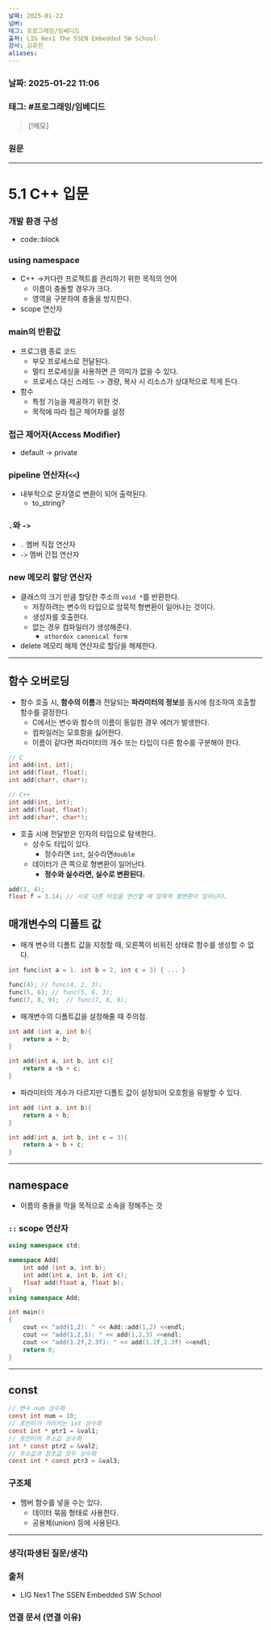 ```yaml
---
날짜: 2025-01-22
넘버: 
태그: 프로그래밍/임베디드
출처: LIG Nex1 The SSEN Embedded SW School
강사: 김유진
aliases:
---
```

### 날짜:  2025-01-22 11:06

### 태그: #프로그래밍/임베디드

>[!메모]
>

### 원문
---
# 5.1 C++ 입문
### 개발 환경 구성
- code::block
### using namespace
- C++ ->커다란 프로젝트를 관리하기 위한 목적의 언어
	- 이름이 충돌할 경우가 크다.
	- 영역을 구분하여 충돌을 방지한다.
- scope 연산자
### main의 반환값
- 프로그램 종료 코드
	- 부모 프로세스로 전달된다.
	- 멀티 프로세싱을 사용하면 큰 의미가 없을 수 있다.
	- 프로세스 대신 스레드 -> 경량, 복사 시 리소스가 상대적으로 적게 든다.
- 함수
	- 특정 기능을 제공하기 위한 것.
	- 목적에 따라 접근 제어자를 설정
### 접근 제어자(Access Modifier)
- default -> private
### pipeline 연산자(`<<`)
- 내부적으로 문자열로 변환이 되어 출력된다.
	- to_string?
### `.`와 `->`
- `.` 멤버 직접 연산자
- `->` 멤버 간접 연산자
### new 메모리 할당 연산자
- 클래스의 크기 만큼 할당한 주소의 `void *`를 반환한다.
	- 저장하려는 변수의 타입으로 암묵적 형변환이 일어나는 것이다.
	- 생성자를 호출한다.
	- 없는 경우 컴파일러가 생성해준다.
		- `othordox canonical form`
- delete 메모리 해제 연산자로 할당을 해제한다.
---
## 함수 오버로딩
- 함수 호출 시, **함수의 이름**과 전달되는 **파라미터의 정보**를 동시에 참조하여 호출할 함수를 결정한다.
	- C에서는 변수와 함수의 이름이 동일한 경우 에러가 발생한다.
	- 컴파일러는 모호함을 싫어한다.
	- 이름이 같다면 파라미터의 개수 또는 타입이 다른 함수를 구분해야 한다.
```c error:2,3
// C
int add(int, int);
int add(float, float);
int add(char*, char*);

// C++
int add(int, int);
int add(float, float);
int add(char*, char*);
```
- 호출 시에 전달받은 인자의 타입으로 탐색한다.
	- 상수도 타입이 있다.
		- 정수라면 `int`, 실수라면`double`
	- 데이터가 큰 쪽으로 형변환이 일어난다.
		- **정수와 실수라면, 실수로 변환된다.**
```c++
add(3, 4);
float f = 3.14; // 서로 다른 타입을 연산할 때 암묵적 형변환이 일어난다.
```
## 매개변수의 디폴트 값
- 매개 변수의 디폴트 값을 지정할 때, 오른쪽이 비워진 상태로 함수를 생성할 수 없다.
```c
int func(int a = 1. int b = 2, int c = 3) { ... }

func(4); // func(4, 2, 3);
func(5, 6); // func(5, 6, 3);
func(7, 8, 9);  // func(7, 8, 9);
```
- 매개변수의 디폴트값을 설정해줄 때 주의점.
```c++
int add (int a, int b){
    return a + b;
}

int add(int a, int b, int c){
    return a +b + c;
}
```
- 파라미터의 개수가 다르지만 디폴트 값이 설정되어 모호함을 유발할 수 있다.
```c++ error:1,5
int add (int a, int b){
    return a + b;
}

int add(int a, int b, int c = 3){
    return a + b + c;
}
```
---
## namespace
- 이름의 충돌을 막을 목적으로 소속을 정해주는 것
### `::` scope 연산자
```c++ hl:3,8,12
using namespace std;

namespace Add{
    int add (int a, int b);
    int add(int a, int b, int c);
    float add(float a, float b);
}
using namespace Add;

int main()
{
    cout << "add(1,2): " << Add::add(1,2) <<endl;
    cout << "add(1,2,3): " << add(1,2,3) <<endl;
    cout << "add(1.2f,2.3f): " << add(1.2f,2.3f) <<endl;
    return 0;
}
```
---
## const

```c
// 변수 num 상수화
const int num = 10;
// 포인터가 가리키는 int 상수화
const int * ptr1 = &val1;
// 포인터의 주소값 상수화
int * const ptr2 = &val2;
// 주소값과 참조값 모두 상수화
const int * const ptr3 = &val3;
```
### 구조체
- 멤버 함수를 넣을 수는 있다.
	- 데이터 묶음 형태로 사용한다.
	- 공용체(union) 등에 사용된다.

---
### 생각(파생된 질문/생각)

### 출처
- LIG Nex1 The SSEN Embedded SW School

### 연결 문서 (연결 이유)
